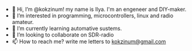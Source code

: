 - 👋 Hi, I’m @kokzinum! my name is Ilya. I'm an engeneer and DIY-maker.
- 👀 I’m interested in programming, microcontrollers, linux and radio amateur.
- 🌱 I’m currently learning automative sustems.
- 💞️ I’m looking to collaborate on SDR-radio
- 📫 How to reach me? write me letters to kokzinum@gmail.com

<!---
kokzinum/kokzinum is a ✨ special ✨ repository because its `README.md` (this file) appears on your GitHub profile.
You can click the Preview link to take a look at your changes.
--->
